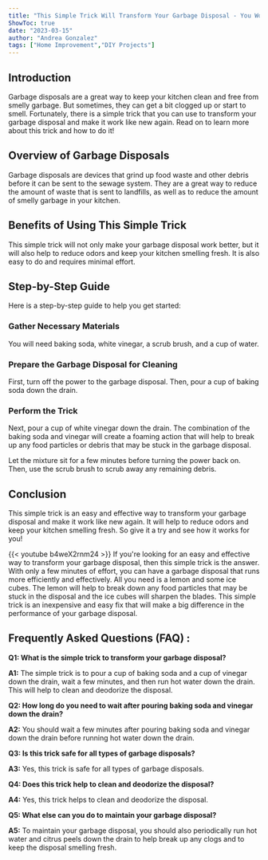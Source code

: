 ```yaml
---
title: "This Simple Trick Will Transform Your Garbage Disposal - You Won't Believe How Easy it Is!"
ShowToc: true 
date: "2023-03-15"
author: "Andrea Gonzalez" 
tags: ["Home Improvement","DIY Projects"]
---
```

## Introduction 
Garbage disposals are a great way to keep your kitchen clean and free from smelly garbage. But sometimes, they can get a bit clogged up or start to smell. Fortunately, there is a simple trick that you can use to transform your garbage disposal and make it work like new again. Read on to learn more about this trick and how to do it!

## Overview of Garbage Disposals
Garbage disposals are devices that grind up food waste and other debris before it can be sent to the sewage system. They are a great way to reduce the amount of waste that is sent to landfills, as well as to reduce the amount of smelly garbage in your kitchen. 

## Benefits of Using This Simple Trick
This simple trick will not only make your garbage disposal work better, but it will also help to reduce odors and keep your kitchen smelling fresh. It is also easy to do and requires minimal effort.

## Step-by-Step Guide
Here is a step-by-step guide to help you get started:

### Gather Necessary Materials
You will need baking soda, white vinegar, a scrub brush, and a cup of water.

### Prepare the Garbage Disposal for Cleaning
First, turn off the power to the garbage disposal. Then, pour a cup of baking soda down the drain.

### Perform the Trick
Next, pour a cup of white vinegar down the drain. The combination of the baking soda and vinegar will create a foaming action that will help to break up any food particles or debris that may be stuck in the garbage disposal. 

Let the mixture sit for a few minutes before turning the power back on. Then, use the scrub brush to scrub away any remaining debris.

## Conclusion
This simple trick is an easy and effective way to transform your garbage disposal and make it work like new again. It will help to reduce odors and keep your kitchen smelling fresh. So give it a try and see how it works for you!

{{< youtube b4weX2rnm24 >}} 
If you're looking for an easy and effective way to transform your garbage disposal, then this simple trick is the answer. With only a few minutes of effort, you can have a garbage disposal that runs more efficiently and effectively. All you need is a lemon and some ice cubes. The lemon will help to break down any food particles that may be stuck in the disposal and the ice cubes will sharpen the blades. This simple trick is an inexpensive and easy fix that will make a big difference in the performance of your garbage disposal.

## Frequently Asked Questions (FAQ) :
**Q1: What is the simple trick to transform your garbage disposal?**

**A1:** The simple trick is to pour a cup of baking soda and a cup of vinegar down the drain, wait a few minutes, and then run hot water down the drain. This will help to clean and deodorize the disposal.

**Q2: How long do you need to wait after pouring baking soda and vinegar down the drain?**

**A2:** You should wait a few minutes after pouring baking soda and vinegar down the drain before running hot water down the drain.

**Q3: Is this trick safe for all types of garbage disposals?**

**A3:** Yes, this trick is safe for all types of garbage disposals.

**Q4: Does this trick help to clean and deodorize the disposal?**

**A4:** Yes, this trick helps to clean and deodorize the disposal.

**Q5: What else can you do to maintain your garbage disposal?**

**A5:** To maintain your garbage disposal, you should also periodically run hot water and citrus peels down the drain to help break up any clogs and to keep the disposal smelling fresh.





